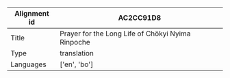 |Alignment id | AC2CC91D8
| --- | --- 
|Title | Prayer for the Long Life of Chökyi Nyima Rinpoche 
|Type | translation
|Languages | ['en', 'bo']